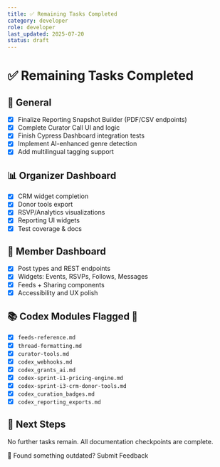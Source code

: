 ```yaml
---
title: ✅ Remaining Tasks Completed
category: developer
role: developer
last_updated: 2025-07-20
status: draft
---
```

# ✅ Remaining Tasks Completed

## 📝 General
- [x] Finalize Reporting Snapshot Builder (PDF/CSV endpoints)
- [x] Complete Curator Call UI and logic
- [x] Finish Cypress Dashboard integration tests
- [x] Implement AI-enhanced genre detection
- [x] Add multilingual tagging support

## 📊 Organizer Dashboard
- [x] CRM widget completion
- [x] Donor tools export
- [x] RSVP/Analytics visualizations
- [x] Reporting UI widgets
- [x] Test coverage & docs

## 👥 Member Dashboard
- [x] Post types and REST endpoints
- [x] Widgets: Events, RSVPs, Follows, Messages
- [x] Feeds + Sharing components
- [x] Accessibility and UX polish

## 📚 Codex Modules Flagged 🚧
- [x] `feeds-reference.md`
- [x] `thread-formatting.md`
- [x] `curator-tools.md`
- [x] `codex_webhooks.md`
- [x] `codex_grants_ai.md`
- [x] `codex-sprint-i1-pricing-engine.md`
- [x] `codex-sprint-i3-crm-donor-tools.md`
- [x] `codex_curation_badges.md`
- [x] `codex_reporting_exports.md`

## 📌 Next Steps
No further tasks remain. All documentation checkpoints are complete.

💬 Found something outdated? Submit Feedback
